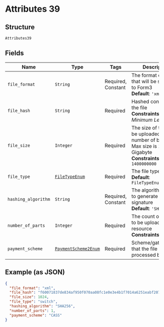 
# Attributes 39

## Structure

`Attributes39`

## Fields

| Name | Type | Tags | Description |
|  --- | --- | --- | --- |
| `file_format` | `String` | Required, Constant | The format of the file that will be submitted to Form3<br>**Default**: `'xml'` |
| `file_hash` | `String` | Required | Hashed content of the file<br>**Constraints**: *Minimum Length*: `1` |
| `file_size` | `Integer` | Required | The size of the file to be uploaded - number of bytes. Max size is 1.4 Gigabyte<br>**Constraints**: `<= 1400000000` |
| `file_type` | [`FileTypeEnum`](../../doc/models/file-type-enum.md) | Required | The file type<br>**Default**: `FileTypeEnum::SWITCH` |
| `hashing_algorithm` | `String` | Required, Constant | The algorithm used to generate the signature<br>**Default**: `'SHA256'` |
| `number_of_parts` | `Integer` | Required | The count of chunks to be uploaded to the resource<br>**Constraints**: `>= 1` |
| `payment_scheme` | [`PaymentScheme2Enum`](../../doc/models/payment-scheme-2-enum.md) | Required | Scheme/gateway that the file is to be processed by |

## Example (as JSON)

```json
{
  "file_format": "xml",
  "file_hash": "f60071837de834af950f070aa08fc1e0e3e4b1f7014a6251eabf207eba10c817",
  "file_size": 1024,
  "file_type": "switch",
  "hashing_algorithm": "SHA256",
  "number_of_parts": 1,
  "payment_scheme": "CASS"
}
```

